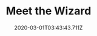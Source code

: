 ---
templateKey: blog-post
featuredpost: false
date: 2020-03-01T03:43:43.711Z
featuredimage: /img/quest_bg2.png
imgBg: quest_bg2
title: Meet the Wizard
description: You received a letter from the local wizard. He claims to have information regarding the old community center.
reward: The Wizard gives you a potion that allows you to read the language of the Junimos.
tags:
  - Complete "Rat Problem"
  - Enter the Wizard's tower
---